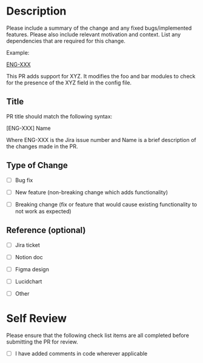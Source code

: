 # Description
Please include a summary of the change and any fixed bugs/implemented features. Please also include relevant motivation and context. List any dependencies that are required for this change.

Example:

[ENG-XXX](https://haptr3c.atlassian.net/browse/ENG-XXX)

This PR adds support for XYZ. It modifies the foo and bar modules to check for the presence of the XYZ field in the config file.


## Title

PR title should match the following syntax:

[ENG-XXX] Name

Where ENG-XXX is the Jira issue number and Name is a brief description of the changes made in the PR.


## Type of Change

- [ ] Bug fix
- [ ] New feature (non-breaking change which adds functionality)
- [ ] Breaking change (fix or feature that would cause existing functionality to not work as expected)


## Reference (optional)
- [ ] Jira ticket
- [ ] Notion doc
- [ ] Figma design
- [ ] Lucidchart
- [ ] Other


# Self Review
Please ensure that the following check list items are all completed before submitting the PR for review.
- [ ] I have added comments in code wherever applicable
